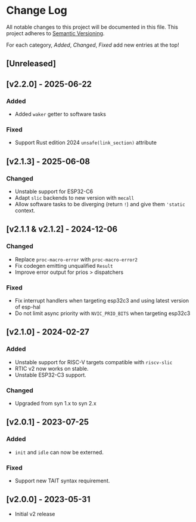 # Change Log

All notable changes to this project will be documented in this file.
This project adheres to [Semantic Versioning](http://semver.org/).

For each category, *Added*, *Changed*, *Fixed* add new entries at the top!

## [Unreleased]

## [v2.2.0] - 2025-06-22

### Added

- Added `waker` getter to software tasks

### Fixed

- Support Rust edition 2024 `unsafe(link_section)` attribute

## [v2.1.3] - 2025-06-08

### Changed 

- Unstable support for ESP32-C6
- Adapt `slic` backends to new version with `mecall`
- Allow software tasks to be diverging (return `!`) and give them `'static` context.

## [v2.1.1 & v2.1.2] - 2024-12-06

### Changed

- Replace `proc-macro-error` with `proc-macro-error2`
- Fix codegen emitting unqualified `Result`
- Improve error output for prios > dispatchers

### Fixed

- Fix interrupt handlers when targeting esp32c3 and using latest version of esp-hal
- Do not limit async priority with `NVIC_PRIO_BITS` when targeting esp32c3

## [v2.1.0] - 2024-02-27

### Added

- Unstable support for RISC-V targets compatible with `riscv-slic`
- RTIC v2 now works on stable.
- Unstable ESP32-C3 support.

### Changed

- Upgraded from syn 1.x to syn 2.x

## [v2.0.1] - 2023-07-25

### Added

- `init` and `idle` can now be externed.

### Fixed

- Support new TAIT syntax requirement.

## [v2.0.0] - 2023-05-31

- Initial v2 release

